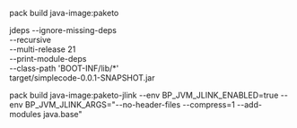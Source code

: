 
pack build java-image:paketo

jdeps --ignore-missing-deps \
    --recursive  \
    --multi-release 21  \
    --print-module-deps  \
    --class-path 'BOOT-INF/lib/*'  \
    target/simplecode-0.0.1-SNAPSHOT.jar

pack build java-image:paketo-jlink --env BP_JVM_JLINK_ENABLED=true --env BP_JVM_JLINK_ARGS="--no-header-files --compress=1 --add-modules java.base"
